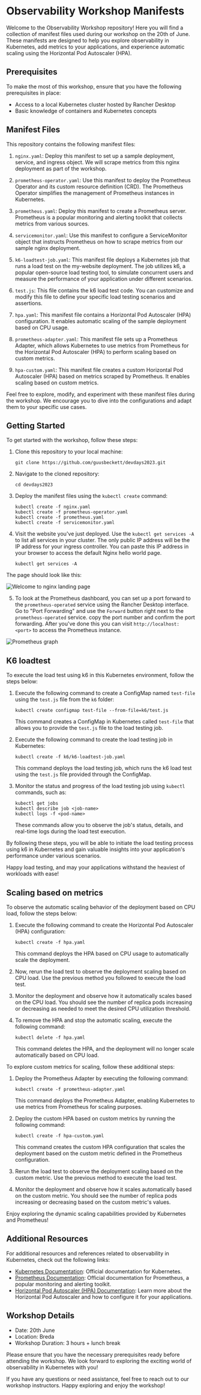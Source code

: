 # Observability Workshop Manifests

Welcome to the Observability Workshop repository! Here you will find a collection of manifest files used during our workshop on the 20th of June. These manifests are designed to help you explore observability in Kubernetes, add metrics to your applications, and experience automatic scaling using the Horizontal Pod Autoscaler (HPA).

## Prerequisites
To make the most of this workshop, ensure that you have the following prerequisites in place:
- Access to a local Kubernetes cluster hosted by Rancher Desktop
- Basic knowledge of containers and Kubernetes concepts

## Manifest Files
This repository contains the following manifest files:

1. `nginx.yaml`: Deploy this manifest to set up a sample deployment, service, and ingress object. We will scrape metrics from this nginx deployment as part of the workshop.

2. `prometheus-operator.yaml`: Use this manifest to deploy the Prometheus Operator and its custom resource definition (CRD). The Prometheus Operator simplifies the management of Prometheus instances in Kubernetes.

3. `prometheus.yaml`: Deploy this manifest to create a Prometheus server. Prometheus is a popular monitoring and alerting toolkit that collects metrics from various sources.

4. `servicemonitor.yaml`: Use this manifest to configure a ServiceMonitor object that instructs Prometheus on how to scrape metrics from our sample nginx deployment.

5. `k6-loadtest-job.yaml`: This manifest file deploys a Kubernetes job that runs a load test on the my-website deployment. The job utilizes k6, a popular open-source load testing tool, to simulate concurrent users and measure the performance of your application under different scenarios.

6. `test.js`: This file contains the k6 load test code. You can customize and modify this file to define your specific load testing scenarios and assertions.

7. `hpa.yaml`: This manifest file contains a Horizontal Pod Autoscaler (HPA) configuration. It enables automatic scaling of the sample deployment based on CPU usage.

8. `prometheus-adapter.yaml`: This manifest file sets up a Prometheus Adapter, which allows Kubernetes to use metrics from Prometheus for the Horizontal Pod Autoscaler (HPA) to perform scaling based on custom metrics.

9. `hpa-custom.yaml`: This manifest file creates a custom Horizontal Pod Autoscaler (HPA) based on metrics scraped by Prometheus. It enables scaling based on custom metrics.

Feel free to explore, modify, and experiment with these manifest files during the workshop. We encourage you to dive into the configurations and adapt them to your specific use cases.

## Getting Started
To get started with the workshop, follow these steps:

1. Clone this repository to your local machine:
   ```
   git clone https://github.com/guusbeckett/devdays2023.git
   ```

2. Navigate to the cloned repository:
   ```
   cd devdays2023
   ```

3. Deploy the manifest files using the `kubectl create` command:
   ```
   kubectl create -f nginx.yaml
   kubectl create -f prometheus-operator.yaml
   kubectl create -f prometheus.yaml
   kubectl create -f servicemonitor.yaml
   ```

4. Visit the website you've just deployed. Use the `kubectl get services -A` to list all services in your cluster. The only public IP address will be the IP address for your ingress controller. You can paste this IP address in your browser to access the default Nginx hello world page.
   ```
   kubectl get services -A
   ```
The page should look like this:

![Welcome to nginx landing page](images/nginx.png "Welcome to nginx!")

5. To look at the Prometheus dashboard, you can set up a port forward to the `prometheus-operated` service using the Rancher Desktop interface. Go to "Port Forwarding" and use the `Forward` button right next to the `prometheus-operated` service. copy the port number and confirm the port forwarding. After you've done this you can visit `http://localhost:<port>` to access the Prometheus instance. 

![Prometheus graph](images/prometheus.png "Prometheus graph")

## K6 loadtest
To execute the load test using k6 in this Kubernetes environment, follow the steps below:

1. Execute the following command to create a ConfigMap named `test-file` using the `test.js` file from the `k6` folder:
   ```
   kubectl create configmap test-file --from-file=k6/test.js
   ```

   This command creates a ConfigMap in Kubernetes called `test-file` that allows you to provide the `test.js` file to the load testing job.

2. Execute the following command to create the load testing job in Kubernetes:
   ```
   kubectl create -f k6/k6-loadtest-job.yaml
   ```

   This command deploys the load testing job, which runs the k6 load test using the `test.js` file provided through the ConfigMap.

3. Monitor the status and progress of the load testing job using `kubectl` commands, such as:
   ```
   kubectl get jobs
   kubectl describe job <job-name>
   kubectl logs -f <pod-name>
   ```

   These commands allow you to observe the job's status, details, and real-time logs during the load test execution.

By following these steps, you will be able to initiate the load testing process using k6 in Kubernetes and gain valuable insights into your application's performance under various scenarios.

Happy load testing, and may your applications withstand the heaviest of workloads with ease!

## Scaling based on metrics

To observe the automatic scaling behavior of the deployment based on CPU load, follow the steps below:

1. Execute the following command to create the Horizontal Pod Autoscaler (HPA) configuration:
   ```
   kubectl create -f hpa.yaml
   ```

   This command deploys the HPA based on CPU usage to automatically scale the deployment.

2. Now, rerun the load test to observe the deployment scaling based on CPU load. Use the previous method you followed to execute the load test.

3. Monitor the deployment and observe how it automatically scales based on the CPU load. You should see the number of replica pods increasing or decreasing as needed to meet the desired CPU utilization threshold.

4. To remove the HPA and stop the automatic scaling, execute the following command:
   ```
   kubectl delete -f hpa.yaml
   ```

   This command deletes the HPA, and the deployment will no longer scale automatically based on CPU load.

To explore custom metrics for scaling, follow these additional steps:

1. Deploy the Prometheus Adapter by executing the following command:
   ```
   kubectl create -f prometheus-adapter.yaml
   ```

   This command deploys the Prometheus Adapter, enabling Kubernetes to use metrics from Prometheus for scaling purposes.

2. Deploy the custom HPA based on custom metrics by running the following command:
   ```
   kubectl create -f hpa-custom.yaml
   ```

   This command creates the custom HPA configuration that scales the deployment based on the custom metric defined in the Prometheus configuration.

3. Rerun the load test to observe the deployment scaling based on the custom metric. Use the previous method to execute the load test.

4. Monitor the deployment and observe how it scales automatically based on the custom metric. You should see the number of replica pods increasing or decreasing based on the custom metric's values.


Enjoy exploring the dynamic scaling capabilities provided by Kubernetes and Prometheus!


## Additional Resources
For additional resources and references related to observability in Kubernetes, check out the following links:

- [Kubernetes Documentation](https://kubernetes.io/docs/home/): Official documentation for Kubernetes.
- [Prometheus Documentation](https://prometheus.io/docs/): Official documentation for Prometheus, a popular monitoring and alerting toolkit.
- [Horizontal Pod Autoscaler (HPA) Documentation](https://kubernetes.io/docs/tasks/run-application/horizontal-pod-autoscale/): Learn more about the Horizontal Pod Autoscaler and how to configure it for your applications.

## Workshop Details
- Date: 20th June
- Location: Breda
- Workshop Duration: 3 hours + lunch break

Please ensure that you have the necessary prerequisites ready before attending the workshop. We look forward to exploring the exciting world of observability in Kubernetes with you!

If you have any questions or need assistance, feel free to reach out to our workshop instructors. Happy exploring and enjoy the workshop!
